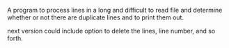 A program to process lines in a long and difficult to read file and determine whether or not there are duplicate lines and to print them out.

next version could include option to delete the lines, line number, and so forth.
